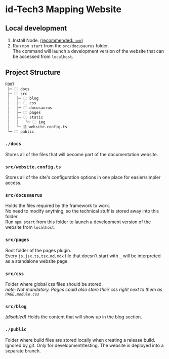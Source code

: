 # id-Tech3 Mapping Website

## Local development
1. Install Node. [(recommended: `nvm`)](https://github.com/nvm-sh/nvm)  
2. Run `npm start` from the `src/docusaurus` folder.  
   The command will launch a development version of the website that can be accessed from `localhost`.  

## Project Structure
```md
ROOT
 ├─ 🗀 docs
 ├─ 🗀 src
 │   ├─ 🗀 blog
 │   ├─ 🗀 css
 │   ├─ 🗀 docusaurus
 │   ├─ 🗀 pages
 │   ├─ 🗀 static
 │   │   └─ 🗀 img
 │   └─ 🗎 website.config.ts
 └─ 🗀 public
```
### `./docs`
Stores all of the files that will become part of the documentation website.  
### `src/website.config.ts`
Stores all of the site's configuration options in one place for easier/simpler access.  
### `src/docusaurus`
Holds the files required by the framework to work.  
No need to modify anything, so the technical stuff is stored away into this folder.  
Run `npm start` from this folder to launch a development version of the website from `localhost`.
### `src/pages`
Root folder of the pages plugin.  
Every `js,jsx,ts,tsx,md,mdx` file that doesn't start with `_` will be interpreted as a standalone website page.
### `src/css`
Folder where global css files should be stored.  
_note: Not mandatory. Pages could also store their css right next to them as `PAGE.module.css`_
### `src/blog`
_(disabled)_
Holds the content that will show up in the blog section.  
### `./public`
Folder where build files are stored locally when creating a release build.  
Ignored by git. Only for development/testing. The website is deployed into a separate branch.
